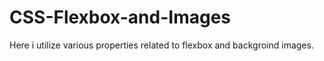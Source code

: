 # CSS-Flexbox-and-Images
Here i utilize various properties related to flexbox and backgroind images.
